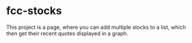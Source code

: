 # fcc-stocks
This project is a page, where you can add multiple stocks to a list, which then get their recent quotes displayed in a graph.
